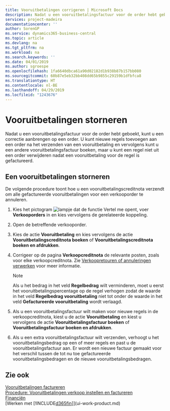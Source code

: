 ```yaml
---
title: Vooruitbetalingen corrigeren | Microsoft Docs
description: Nadat u een vooruitbetalingsfactuur voor de order hebt geboekt, kunt u een correctie aanbrengen op een order. U kunt nieuwe regels toevoegen aan een order na het verzenden van een vooruitbetaling en vervolgens kunt u een andere vooruitbetalingsfactuur boeken, maar u kunt een regel niet uit een order verwijderen nadat een vooruitbetaling voor de regel is gefactureerd.
services: project-madeira
documentationcenter: ''
author: SorenGP
ms.service: dynamics365-business-central
ms.topic: article
ms.devlang: na
ms.tgt_pltfrm: na
ms.workload: na
ms.search.keywords: ''
ms.date: 04/01/2019
ms.author: sgroespe
ms.openlocfilehash: 1fa6640dbca61a90d02182d1b938b87b157bb080
ms.sourcegitcommit: 60b87e5eb32bb408dd65b9855c29159b1dfbfca8
ms.translationtype: HT
ms.contentlocale: nl-BE
ms.lasthandoff: 04/29/2019
ms.locfileid: "1243676"
---
```

# <a name="correct-prepayments"></a>Vooruitbetalingen storneren
Nadat u een vooruitbetalingsfactuur voor de order hebt geboekt, kunt u een correctie aanbrengen op een order. U kunt nieuwe regels toevoegen aan een order na het verzenden van een vooruitbetaling en vervolgens kunt u een andere vooruitbetalingsfactuur boeken, maar u kunt een regel niet uit een order verwijderen nadat een vooruitbetaling voor de regel is gefactureerd.  

## <a name="to-correct-a-prepayment"></a>Een vooruitbetalingen storneren
De volgende procedure toont hoe u een vooruitbetalingscreditnota verzendt om alle gefactureerde vooruitbetalingen voor een verkooporder te annuleren.  
1. Kies het pictogram ![lampje dat de functie Vertel me opent](media/ui-search/search_small.png "Vertel me wat u wilt doen"), voer **Verkooporders** in en kies vervolgens de gerelateerde koppeling.  
2. Open de betreffende verkooporder.
3. Kies de actie **Vooruitbetaling** en kies vervolgens de actie **Vooruitbetalingscreditnota boeken** of **Vooruitbetalingscreditnota boeken en afdrukken**.  
4. Corrigeer op de pagina **Verkoopcreditnota** de relevante posten, zoals voor elke verkoopcreditnota. Zie [Verkoopretouren of annuleringen verwerken](sales-how-process-sales-returns-cancellations.md) voor meer informatie.     

    > [!NOTE]  
    > Als u het bedrag in het veld **Regelbedrag** wilt verminderen, moet u eerst het vooruitbetalingspercentage op de regel verhogen zodat de waarde in het veld **Regelbedrag vooruitbetaling** niet tot onder de waarde in het veld **Gefactureerde vooruitbetaling** wordt verlaagd.

5. Als u een vooruitbetalingsfactuur wilt maken voor nieuwe regels in de verkoopcreditnota, kiest u de actie **Vooruitbetaling** en kiest u vervolgens de actie **Vooruitbetalingsfactuur boeken** of **Vooruitbetalingsfactuur boeken en afdrukken**.  
6. Als u een extra vooruitbetalingsfactuur wilt verzenden, verhoogt u het vooruitbetalingsbedrag op een of meer regels en past u de vooruitbetalingsfactuur aan. Er wordt een nieuwe factuur gemaakt voor het verschil tussen de tot nu toe gefactureerde vooruitbetalingsbedragen en de nieuwe vooruitbetalingsbedragen.  

## <a name="see-also"></a>Zie ook  
[Vooruitbetalingen factureren](finance-invoice-prepayments.md)  
[Procedure: Vooruitbetalingen verkoop instellen en factureren](walkthrough-setting-up-and-invoicing-sales-prepayments.md)  
[Financiën](finance.md)  
[Werken met [!INCLUDE[d365fin](includes/d365fin_md.md)]](ui-work-product.md)

